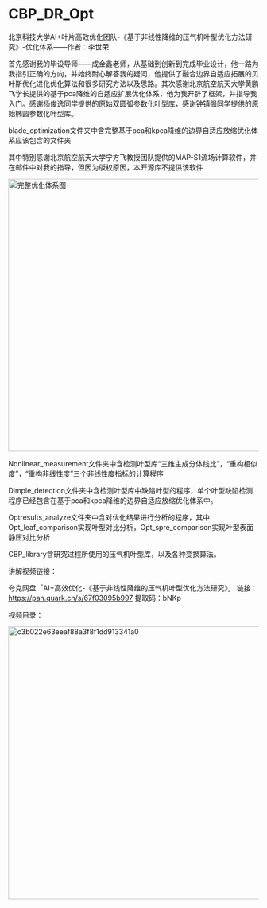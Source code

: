 # CBP_DR_Opt
北京科技大学AI+叶片高效优化团队-《基于非线性降维的压气机叶型优化方法研究》-优化体系——作者：李世荣

首先感谢我的毕设导师——成金鑫老师，从基础到创新到完成毕业设计，他一路为我指引正确的方向，并始终耐心解答我的疑问，他提供了融合边界自适应拓展的贝叶斯优化进化优化算法和很多研究方法以及思路。其次感谢北京航空航天大学黄鹏飞学长提供的基于pca降维的自适应扩展优化体系，他为我开辟了框架，并指导我入门。感谢杨俊逸同学提供的原始双圆弧参数化叶型库，感谢钟镇强同学提供的原始椭圆参数化叶型库。

blade_optimization文件夹中含完整基于pca和kpca降维的边界自适应放缩优化体系应该包含的文件夹

其中特别感谢北京航空航天大学宁方飞教授团队提供的MAP-S1流场计算软件，并在邮件中对我的指导，但因为版权原因，本开源库不提供该软件

<img width="548" alt="完整优化体系图" src="https://github.com/user-attachments/assets/a627de68-4a94-470e-b380-fc2307786457" />

Nonlinear_measurement文件夹中含检测叶型库“三维主成分体线比”，“重构相似度”，“重构非线性度”三个非线性度指标的计算程序

Dimple_detection文件夹中含检测叶型库中缺陷叶型的程序，单个叶型缺陷检测程序已经包含在基于pca和kpca降维的边界自适应放缩优化体系中。

Optresults_analyze文件夹中含对优化结果进行分析的程序，其中Opt_leaf_comparison实现叶型对比分析，Opt_spre_comparison实现叶型表面静压对比分析

CBP_library含研究过程所使用的压气机叶型库，以及各种变换算法。

讲解视频链接：

夸克网盘「AI+高效优化-《基于非线性降维的压气机叶型优化方法研究》」
链接：https://pan.quark.cn/s/67f03095b997
提取码：bNKp

视频目录：

<img width="549" alt="c3b022e63eeaf88a3f8f1dd913341a0" src="https://github.com/user-attachments/assets/a3936845-f0e9-463d-89cb-d0f4ec5345a1" />

